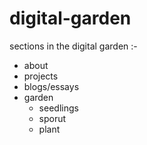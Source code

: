 # digital-garden

sections in the digital garden :-

- about 
- projects 
- blogs/essays
- garden
    - seedlings
    - sporut
    - plant




